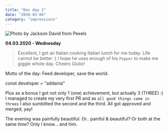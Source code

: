 ```yaml
---
title: "Dev day 2"
date: "2020-03-04"
category: "impressions"
---
```


<img src="https://i.imgur.com/aEMHKTi.jpg" alt="Photo by Jackson David from Pexels"/>

**04.03.2020 - Wednesday**

> Excellent, I got an Italian cooking Italian lunch for me today. Life cannot be better :) I hope he uses enough of his `Pepper` to make me giggle whole day. Cheers Giulio!

Motto of the day: Feed developer, save the world.

const developer = "addania"

Plus as a bonus I got not only 1 (one) achievement, but actually 3 (THREE)
:) I managed to create my very first PR and as
`all good things come in threes` I also sumbitted the second
and the third. All got approved and merged, yay!

The evening was painfully beautiful. Or.. painful & beautiful? Or both at
the same time? Only I know... and him.
